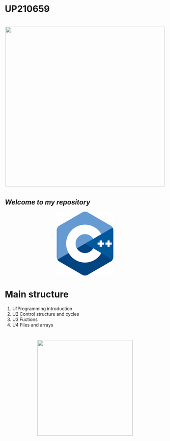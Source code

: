  # UP210659  <h1 align="center"> <img src="https://github.com/UP210659/UP210659_CPP/blob/main/imagen/Texto%20Animado%20-%20HTML%2C%20CSS%20y%20JS.gif" height="500px" width="500px"></h1>
## _Welcome to my repository_  
 

<p align="center">
    <img height="200" src=
    "imagen/descarga.png">

<h2 align="center"> 

# Main structure

1. U1Programming introduction
2. U2 Control structure and cycles 
3. U3 Fuctions
4. U4 Files and arrays  
 
 
 <h1 align="center"> <img src="https://github.com/UP210659/UP210659_CPP/blob/main/imagen/crear-gif-de-im%C3%A1genes.gif" height="300px" width="300px"></h1>







  





